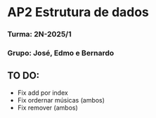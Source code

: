 # AP2 Estrutura de dados

### Turma: 2N-2025/1
### Grupo: José, Edmo e Bernardo

## TO DO:

* Fix add por index
* Fix ordernar músicas (ambos)
* Fix remover (ambos)